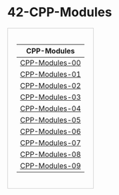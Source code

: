 # 42-CPP-Modules

<table width="100%" height="600px" align="center" style="font-size: 18px; border-collapse: collapse;">
<tr>
<td style="padding: 20px; margin: 0; text-align: center; border: 1px solid #ccc;">

|                  CPP-Modules                                |
|-------------------------------------------------------------|
| [CPP-Modules-00][module_00]                                 |    
| [CPP-Modules-01][module_01]                                 |
| [CPP-Modules-02][module_02]                                 |
| [CPP-Modules-03][module_03]                                 |
| [CPP-Modules-04][module_04]                                 |
| [CPP-Modules-05][module_05]                                 |
| [CPP-Modules-06][module_06]                                 |
| [CPP-Modules-07][module_07]                                 |
| [CPP-Modules-08][module_08]                                 |
| [CPP-Modules-09][module_09]                                 |

</td>
</tr>
</table>

[module_00]: https://github.com/facetint/42-CPP-Modules/tree/CPP-Module-00
[module_01]: https://github.com/facetint/42-CPP-Modules/tree/CPP-Module-01
[module_02]: https://github.com/facetint/42-CPP-Modules/tree/CPP-Module-02
[module_03]: https://github.com/facetint/42-CPP-Modules/tree/CPP-Module-03
[module_04]: https://github.com/facetint/42-CPP-Modules/tree/CPP-Module-04
[module_05]: https://github.com/facetint/42-CPP-Modules/tree/CPP-Module-05
[module_06]: https://github.com/facetint/42-CPP-Modules/tree/CPP-Module-06
[module_07]: https://github.com/facetint/42-CPP-Modules/tree/CPP-Module-07
[module_08]: https://github.com/facetint/42-CPP-Modules/tree/CPP-Module-08
[module_09]: https://github.com/facetint/42-CPP-Modules/tree/CPP-Module-09
